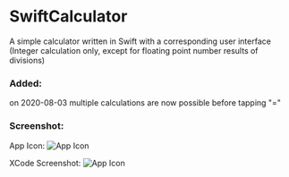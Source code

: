 # SwiftCalculator
A simple calculator written in Swift with a corresponding user interface (Integer calculation only, except for floating point number results of divisions)

### Added:
on 2020-08-03
multiple calculations are now possible before tapping "="

### Screenshot:
App Icon:
![App Icon](https://www.timoschmidt.dev/wp-content/uploads/2020/08/SwiftCalculator_Icon.png)

XCode Screenshot:
![App Icon](https://www.timoschmidt.dev/wp-content/uploads/2020/08/SwiftCalculator_XCode.png)
